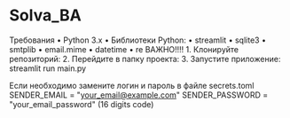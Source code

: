 # Solva_BA
Требования
  •	Python 3.x
	•	Библиотеки Python:
	•	streamlit
	•	sqlite3
	•	smtplib
	•	email.mime
	•	datetime
	•	re
 ВАЖНО!!!!
	1.	Клонируйте репозиторий:
  2.	Перейдите в папку проекта:
  3. Запустите приложение: streamlit run main.py
  
Если необходимо замените логин и пароль в файле secrets.toml
SENDER_EMAIL = "your_email@example.com"
SENDER_PASSWORD = "your_email_password"  (16 digits code)
